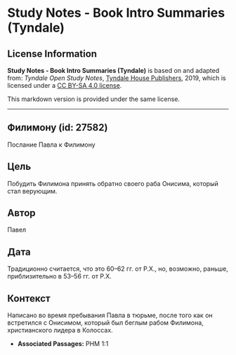 # Study Notes - Book Intro Summaries (Tyndale)

## License Information

**Study Notes - Book Intro Summaries (Tyndale)** is based on and adapted from: _Tyndale Open Study Notes_, [Tyndale House Publishers](https://tyndaleopenresources.com/), 2019, which is licensed under a [CC BY-SA 4.0 license](https://creativecommons.org/licenses/by-sa/4.0/legalcode.en).

This markdown version is provided under the same license.



--------------------------------

## Филимону (id: 27582)

Послание Павла к Филимону

Цель
----

Побудить Филимона принять обратно своего раба Онисима, который стал верующим.

Автор
-----

Павел

Дата
----

Традиционно считается, что это 60–62 гг. от Р.Х., но, возможно, раньше, приблизительно в 53–56 гг. от Р.Х.

Контекст
--------

Написано во время пребывания Павла в тюрьме, после того как он встретился с Онисимом, который был беглым рабом Филимона, христианского лидера в Колоссах.

* **Associated Passages:** PHM 1:1


